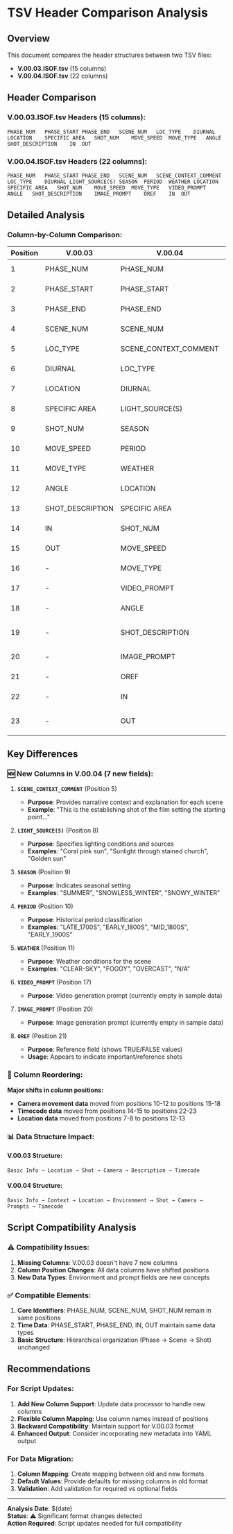 # TSV Header Comparison Analysis

## Overview

This document compares the header structures between two TSV files:
- **V.00.03.ISOF.tsv** (15 columns)
- **V.00.04.ISOF.tsv** (22 columns)

## Header Comparison

### **V.00.03.ISOF.tsv Headers (15 columns):**
```
PHASE_NUM	PHASE_START	PHASE_END	SCENE_NUM	LOC_TYPE	DIURNAL	LOCATION	SPECIFIC AREA	SHOT_NUM	MOVE_SPEED	MOVE_TYPE	ANGLE	SHOT_DESCRIPTION	IN	OUT
```

### **V.00.04.ISOF.tsv Headers (22 columns):**
```
PHASE_NUM	PHASE_START	PHASE_END	SCENE_NUM	SCENE_CONTEXT_COMMENT	LOC_TYPE	DIURNAL	LIGHT_SOURCE(S)	SEASON	PERIOD	WEATHER	LOCATION	SPECIFIC AREA	SHOT_NUM	MOVE_SPEED	MOVE_TYPE	VIDEO_PROMPT	ANGLE	SHOT_DESCRIPTION	IMAGE_PROMPT	OREF	IN	OUT
```

## Detailed Analysis

### **Column-by-Column Comparison:**

| Position | V.00.03 | V.00.04 | Status | Description |
|----------|---------|---------|--------|-------------|
| 1 | PHASE_NUM | PHASE_NUM | ✅ **Same** | Phase number |
| 2 | PHASE_START | PHASE_START | ✅ **Same** | Phase start time |
| 3 | PHASE_END | PHASE_END | ✅ **Same** | Phase end time |
| 4 | SCENE_NUM | SCENE_NUM | ✅ **Same** | Scene number |
| 5 | LOC_TYPE | SCENE_CONTEXT_COMMENT | ❌ **NEW** | **NEW: Scene context/description** |
| 6 | DIURNAL | LOC_TYPE | ❌ **MOVED** | Location type (moved from pos 5) |
| 7 | LOCATION | DIURNAL | ❌ **MOVED** | Time of day (moved from pos 6) |
| 8 | SPECIFIC AREA | LIGHT_SOURCE(S) | ❌ **NEW** | **NEW: Lighting information** |
| 9 | SHOT_NUM | SEASON | ❌ **NEW** | **NEW: Seasonal information** |
| 10 | MOVE_SPEED | PERIOD | ❌ **NEW** | **NEW: Historical period** |
| 11 | MOVE_TYPE | WEATHER | ❌ **NEW** | **NEW: Weather conditions** |
| 12 | ANGLE | LOCATION | ❌ **MOVED** | Location (moved from pos 7) |
| 13 | SHOT_DESCRIPTION | SPECIFIC AREA | ❌ **MOVED** | Specific area (moved from pos 8) |
| 14 | IN | SHOT_NUM | ❌ **MOVED** | Shot number (moved from pos 9) |
| 15 | OUT | MOVE_SPEED | ❌ **MOVED** | Move speed (moved from pos 10) |
| 16 | - | MOVE_TYPE | ❌ **MOVED** | Move type (moved from pos 11) |
| 17 | - | VIDEO_PROMPT | ❌ **NEW** | **NEW: Video prompt field** |
| 18 | - | ANGLE | ❌ **MOVED** | Angle (moved from pos 12) |
| 19 | - | SHOT_DESCRIPTION | ❌ **MOVED** | Shot description (moved from pos 13) |
| 20 | - | IMAGE_PROMPT | ❌ **NEW** | **NEW: Image prompt field** |
| 21 | - | OREF | ❌ **NEW** | **NEW: Reference field** |
| 22 | - | IN | ❌ **MOVED** | In timecode (moved from pos 14) |
| 23 | - | OUT | ❌ **MOVED** | Out timecode (moved from pos 15) |

## Key Differences

### **🆕 New Columns in V.00.04 (7 new fields):**

1. **`SCENE_CONTEXT_COMMENT`** (Position 5)
   - **Purpose**: Provides narrative context and explanation for each scene
   - **Example**: "This is the establishing shot of the film setting the starting point..."

2. **`LIGHT_SOURCE(S)`** (Position 8)
   - **Purpose**: Specifies lighting conditions and sources
   - **Examples**: "Coral pink sun", "Sunlight through stained church", "Golden sun"

3. **`SEASON`** (Position 9)
   - **Purpose**: Indicates seasonal setting
   - **Examples**: "SUMMER", "SNOWLESS_WINTER", "SNOWY_WINTER"

4. **`PERIOD`** (Position 10)
   - **Purpose**: Historical period classification
   - **Examples**: "LATE_1700S", "EARLY_1800S", "MID_1800S", "EARLY_1900S"

5. **`WEATHER`** (Position 11)
   - **Purpose**: Weather conditions for the scene
   - **Examples**: "CLEAR-SKY", "FOGGY", "OVERCAST", "N/A"

6. **`VIDEO_PROMPT`** (Position 17)
   - **Purpose**: Video generation prompt (currently empty in sample data)

7. **`IMAGE_PROMPT`** (Position 20)
   - **Purpose**: Image generation prompt (currently empty in sample data)

8. **`OREF`** (Position 21)
   - **Purpose**: Reference field (shows TRUE/FALSE values)
   - **Usage**: Appears to indicate important/reference shots

### **🔄 Column Reordering:**

**Major shifts in column positions:**
- **Camera movement data** moved from positions 10-12 to positions 15-18
- **Timecode data** moved from positions 14-15 to positions 22-23
- **Location data** moved from positions 7-8 to positions 12-13

### **📊 Data Structure Impact:**

#### **V.00.03 Structure:**
```
Basic Info → Location → Shot → Camera → Description → Timecode
```

#### **V.00.04 Structure:**
```
Basic Info → Context → Location → Environment → Shot → Camera → Prompts → Timecode
```

## Script Compatibility Analysis

### **⚠️ Compatibility Issues:**

1. **Missing Columns**: V.00.03 doesn't have 7 new columns
2. **Column Position Changes**: All data columns have shifted positions
3. **New Data Types**: Environment and prompt fields are new concepts

### **✅ Compatible Elements:**

1. **Core Identifiers**: PHASE_NUM, SCENE_NUM, SHOT_NUM remain in same positions
2. **Time Data**: PHASE_START, PHASE_END, IN, OUT maintain same data types
3. **Basic Structure**: Hierarchical organization (Phase → Scene → Shot) unchanged

## Recommendations

### **For Script Updates:**

1. **Add New Column Support**: Update data processor to handle new columns
2. **Flexible Column Mapping**: Use column names instead of positions
3. **Backward Compatibility**: Maintain support for V.00.03 format
4. **Enhanced Output**: Consider incorporating new metadata into YAML output

### **For Data Migration:**

1. **Column Mapping**: Create mapping between old and new formats
2. **Default Values**: Provide defaults for missing columns in old format
3. **Validation**: Add validation for required vs optional fields

---

**Analysis Date**: $(date)  
**Status**: ⚠️ Significant format changes detected  
**Action Required**: Script updates needed for full compatibility 